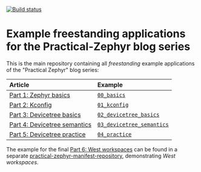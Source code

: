 [![Build status](https://github.com/lmapii/practical-zephyr/workflows/ci/badge.svg)](https://github.com/lmapii/practical-zephyr/actions)

# Example freestanding applications for the Practical-Zephyr blog series

This is the main repository containing all _freestanding_ example applications of the "Practical Zephyr" blog series:

| Article                                                                                            | Example                                                 |
| :------------------------------------------------------------------------------------------------- | :------------------------------------------------------ |
| [Part 1: Zephyr basics](https://interrupt.memfault.com/blog/practical_zephyr_basics)               | [`00_basics`](./00_basics/)                             |
| [Part 2: Kconfig](https://interrupt.memfault.com/blog/practical_zephyr_kconfig)                    | [`01_kconfig`](./01_kconfig/)                           |
| [Part 3: Devicetree basics](https://interrupt.memfault.com/blog/practical_zephyr_dt)               | [`02_devicetree_basics`](./02_devicetree_basics/)       |
| [Part 4: Devicetree semantics](https://interrupt.memfault.com/blog/practical_zephyr_dt_semantics)  | [`03_devicetree_semantics`](./03_devicetree_semantics/) |
| [Part 5: Devicetree practice](https://interrupt.memfault.com/blog/practical_zephyr_05_dt_practice) | [`04_practice`](./04_practice/)                         |

The example for the final [Part 6: West workspaces](https://interrupt.memfault.com/blog/practical_zephyr_west) can be found in a separate [practical-zephyr-manifest-repository](https://github.com/lmapii/practical-zephyr-manifest-repository), demonstrating _West workspaces_.

